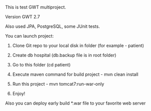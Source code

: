 This is test GWT multiproject.

Version GWT 2.7

Also used JPA, PostgreSQL, some JUnit tests.

You can launch project:

1. Clone Git repo to your local disk in folder (for example - patient)

2. Create db hospital (db.backup file is in root folder)

3. Go to this folder (cd patient)

4. Execute maven command for build project - mvn clean install

5. Run this project - mvn tomcat7:run-war-only

6. Enjoy!

Also you can deploy early build *.war file to your favorite web server
